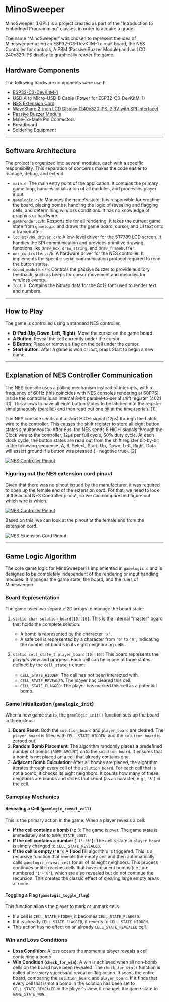 # MinoSweeper

MinoSweeper (LGPL) is a project created as part of the "Introduction to Embedded Programming" classes, in order to acquire a grade.

The name "MinoSweeper" was chosen to represent the idea of Minesweeper using an ESP32-C3-DevKitM-1 circuit board, the NES Controller for controls, A PBM (Passive Buzzer Module) and an LCD 240x320 IPS display to graphically render the game.

## Hardware Components

The following hardware components were used:

* [ESP32-C3-DevKitM-1](https://amzn.eu/d/9a1SwUs)
* USB-A to Micro-USB-B Cable (Power for ESP32-C3-DevKitM-1)
* [NES Extension Cord](https://www.micomputer.es/en/nes/450-super-nintendo-extension-cable.html)
* [WaveShare 2-inch LCD Display (240x320 IPS, 3.3V with SPI Interface)](https://www.waveshare.com/wiki/2inch_LCD_Module)
* [Passive Buzzer Module](https://www.az-delivery.de/products/buzzer-modul-passiv)
* Male-To-Male Pin Connectors
* Breadboard
* Soldering Equipment

---

## Software Architecture

The project is organized into several modules, each with a specific responsibility. This separation of concerns makes the code easier to manage, debug, and extend.

*   `main.c`: The main entry point of the application. It contains the primary game loop, handles initialization of all modules, and processes player input.
*   `gamelogic.c/h`: Manages the game's state. It is responsible for creating the board, placing bombs, handling the logic of revealing and flagging cells, and determining win/loss conditions. It has no knowledge of graphics or hardware.
*   `gamerender.c/h`: Responsible for all rendering. It takes the current game state from `gamelogic` and draws the game board, cursor, and UI text onto a framebuffer.
*   `lcd_st7789_driver.c/h`: A low-level driver for the ST7789 LCD screen. It handles the SPI communication and provides primitive drawing functions like `draw_box`, `draw_string`, and `draw_framebuffer`.
*   `nes_controller.c/h`: A hardware driver for the NES controller. It implements the specific serial communication protocol required to read the button states.
*   `sound_module.c/h`: Controls the passive buzzer to provide auditory feedback, such as beeps for cursor movement and melodies for win/loss events.
*   `font.h`: Contains the bitmap data for the 8x12 font used to render text and numbers.

---

## How to Play

The game is controlled using a standard NES controller.

*   **D-Pad (Up, Down, Left, Right)**: Move the cursor on the game board.
*   **A Button**: Reveal the cell currently under the cursor.
*   **B Button**: Place or remove a flag on the cell under the cursor.
*   **Start Button**: After a game is won or lost, press Start to begin a new game.

---

## Explanation of NES Controller Communication

The NES console uses a polling mechanism instead of interupts, with a frequency of 60Hz (this coincides with NES consoles rendering at 60FPS). Inside the controller is an internal 8-bit parallel-to-serial shift register (4021 IC). This allows to have all eight button states to be latched into the register simultaneously (parallel) and then read out one bit at the time (serial). [[1]](https://www.nesdev.org/wiki/Standard_controller#Hardware)

The NES console sends out a short HIGH-signal (12µs) through the Latch wire to the controller. This causes the shift register to store all eight button states simultaneously. After 6µs, the NES sends 8 HIGH-signals through the Clock wire to the controller, 12µs per full cycle, 50% duty cycle. At each clock cycle, the button states are read out from the shift register bit-by-bit in the following sequence: A, B, Select, Start, Up, Down, Left, Right. Data will assert ground if a button was pressed (= negative true). [[2]](https://tresi.github.io/nes/)

[![NES Controller Pinout](documentation/images/nes-data.gif)](https://tresi.github.io/nes/nes-data.gif)


### Figuring out the NES extension cord pinout

Given that there was no pinout issued by the manufacturer, it was required to open up the female end of the extension cord. For that, we need to look at the actual NES Controller pinout, so we can compare and figure out which wire is which.

[![NES Controller Pinout](documentation/images/nes-controller-pinout.png)](http://psmay.com/wp-content/uploads/2011/10/nes-controller-pinout.png)

Based on this, we can look at the pinout at the female end from the extension cord.

![NES Extension Cord Pinout](documentation/images/open_extension_cord_female_end.png)

---

## Game Logic Algorithm

The core game logic for MinoSweeper is implemented in `gamelogic.c` and is designed to be completely independent of the rendering or input handling modules. It manages the game state, the board, and the rules of Minesweeper.

### Board Representation

The game uses two separate 2D arrays to manage the board state:

1.  `static char solution_board[10][10]`: This is the internal "master" board that holds the complete solution.
    *   A bomb is represented by the character `'x'`.
    *   A safe cell is represented by a character from `'0'` to `'8'`, indicating the number of bombs in its eight neighboring cells.

2.  `static cell_state_t player_board[10][10]`: This board represents the player's view and progress. Each cell can be in one of three states defined by the `cell_state_t` enum:
    *   `CELL_STATE_HIDDEN`: The cell has not been interacted with.
    *   `CELL_STATE_REVEALED`: The player has cleared this cell.
    *   `CELL_STATE_FLAGGED`: The player has marked this cell as a potential bomb.

### Game Initialization (`gamelogic_init`)

When a new game starts, the `gamelogic_init()` function sets up the board in three steps:

1.  **Board Reset**: Both the `solution_board` and `player_board` are cleared. The `player_board` is filled with `CELL_STATE_HIDDEN`, and the `solution_board` is zeroed out.
2.  **Random Bomb Placement**: The algorithm randomly places a predefined number of bombs (`BOMB_AMOUNT`) onto the `solution_board`. It ensures that a bomb is not placed on a cell that already contains one.
3.  **Adjacent Bomb Calculation**: After all bombs are placed, the algorithm iterates through every cell of the `solution_board`. For each cell that is not a bomb, it checks its eight neighbors. It counts how many of these neighbors are bombs and stores that count (as a character, e.g., `'3'`) in the cell.

### Gameplay Mechanics

#### Revealing a Cell (`gamelogic_reveal_cell`)

This is the primary action in the game. When a player reveals a cell:
*   **If the cell contains a bomb (`'x'`)**: The game is over. The game state is immediately set to `GAME_STATE_LOST`.
*   **If the cell contains a number (`'1'`-`'8'`)**: The cell's state in `player_board` is simply changed to `CELL_STATE_REVEALED`.
*   **If the cell is empty (`'0'`)**: A **flood fill** algorithm is triggered. This is a recursive function that reveals the empty cell and then automatically calls `gamelogic_reveal_cell` for all of its eight neighbors. This process continues until it reaches cells that have adjacent bombs (i.e., are numbered `'1'`-`'8'`), which are also revealed but do not continue the recursion. This creates the classic effect of clearing large empty areas at once.

#### Toggling a Flag (`gamelogic_toggle_flag`)

This function allows the player to mark or unmark cells.
*   If a cell is `CELL_STATE_HIDDEN`, it becomes `CELL_STATE_FLAGGED`.
*   If it is already `CELL_STATE_FLAGGED`, it reverts to `CELL_STATE_HIDDEN`.
*   This action has no effect on an already `CELL_STATE_REVEALED` cell.

### Win and Loss Conditions

*   **Loss Condition**: A loss occurs the moment a player reveals a cell containing a bomb.
*   **Win Condition (`check_for_win`)**: A win is achieved when all non-bomb cells on the board have been revealed. The `check_for_win()` function is called after every successful reveal or flag action. It scans the entire board, comparing the `solution_board` and `player_board`. If it finds that every cell that is not a bomb in the solution has been set to `CELL_STATE_REVEALED` in the player's view, it changes the game state to `GAME_STATE_WON`.
